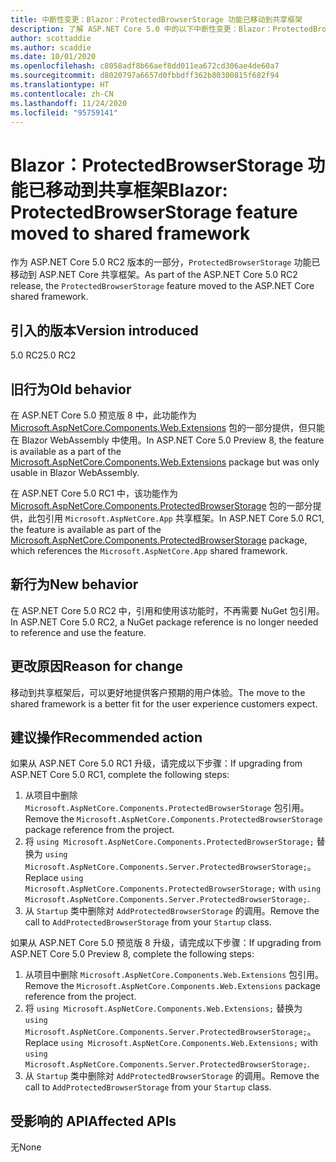 ```yaml
---
title: 中断性变更：Blazor：ProtectedBrowserStorage 功能已移动到共享框架
description: 了解 ASP.NET Core 5.0 中的以下中断性变更：Blazor：ProtectedBrowserStorage 功能已移动到共享框架
author: scottaddie
ms.author: scaddie
ms.date: 10/01/2020
ms.openlocfilehash: c8058adf8b66aef8dd011ea672cd306ae4de60a7
ms.sourcegitcommit: d8020797a6657d0fbbdff362b80300815f682f94
ms.translationtype: HT
ms.contentlocale: zh-CN
ms.lasthandoff: 11/24/2020
ms.locfileid: "95759141"
---
```

# <a name="blazor-protectedbrowserstorage-feature-moved-to-shared-framework"></a><span data-ttu-id="e9fef-103">Blazor：ProtectedBrowserStorage 功能已移动到共享框架</span><span class="sxs-lookup"><span data-stu-id="e9fef-103">Blazor: ProtectedBrowserStorage feature moved to shared framework</span></span>

<span data-ttu-id="e9fef-104">作为 ASP.NET Core 5.0 RC2 版本的一部分，`ProtectedBrowserStorage` 功能已移动到 ASP.NET Core 共享框架。</span><span class="sxs-lookup"><span data-stu-id="e9fef-104">As part of the ASP.NET Core 5.0 RC2 release, the `ProtectedBrowserStorage` feature moved to the ASP.NET Core shared framework.</span></span>

## <a name="version-introduced"></a><span data-ttu-id="e9fef-105">引入的版本</span><span class="sxs-lookup"><span data-stu-id="e9fef-105">Version introduced</span></span>

<span data-ttu-id="e9fef-106">5.0 RC2</span><span class="sxs-lookup"><span data-stu-id="e9fef-106">5.0 RC2</span></span>

## <a name="old-behavior"></a><span data-ttu-id="e9fef-107">旧行为</span><span class="sxs-lookup"><span data-stu-id="e9fef-107">Old behavior</span></span>

<span data-ttu-id="e9fef-108">在 ASP.NET Core 5.0 预览版 8 中，此功能作为 [Microsoft.AspNetCore.Components.Web.Extensions](https://www.nuget.org/packages/Microsoft.AspNetCore.Components.Web.Extensions) 包的一部分提供，但只能在 Blazor WebAssembly 中使用。</span><span class="sxs-lookup"><span data-stu-id="e9fef-108">In ASP.NET Core 5.0 Preview 8, the feature is available as a part of the [Microsoft.AspNetCore.Components.Web.Extensions](https://www.nuget.org/packages/Microsoft.AspNetCore.Components.Web.Extensions) package but was only usable in Blazor WebAssembly.</span></span>

<span data-ttu-id="e9fef-109">在 ASP.NET Core 5.0 RC1 中，该功能作为 [Microsoft.AspNetCore.Components.ProtectedBrowserStorage](https://www.nuget.org/packages/Microsoft.AspNetCore.Components.ProtectedBrowserStorage) 包的一部分提供，此包引用 `Microsoft.AspNetCore.App` 共享框架。</span><span class="sxs-lookup"><span data-stu-id="e9fef-109">In ASP.NET Core 5.0 RC1, the feature is available as part of the [Microsoft.AspNetCore.Components.ProtectedBrowserStorage](https://www.nuget.org/packages/Microsoft.AspNetCore.Components.ProtectedBrowserStorage) package, which references the `Microsoft.AspNetCore.App` shared framework.</span></span>

## <a name="new-behavior"></a><span data-ttu-id="e9fef-110">新行为</span><span class="sxs-lookup"><span data-stu-id="e9fef-110">New behavior</span></span>

<span data-ttu-id="e9fef-111">在 ASP.NET Core 5.0 RC2 中，引用和使用该功能时，不再需要 NuGet 包引用。</span><span class="sxs-lookup"><span data-stu-id="e9fef-111">In ASP.NET Core 5.0 RC2, a NuGet package reference is no longer needed to reference and use the feature.</span></span>

## <a name="reason-for-change"></a><span data-ttu-id="e9fef-112">更改原因</span><span class="sxs-lookup"><span data-stu-id="e9fef-112">Reason for change</span></span>

<span data-ttu-id="e9fef-113">移动到共享框架后，可以更好地提供客户预期的用户体验。</span><span class="sxs-lookup"><span data-stu-id="e9fef-113">The move to the shared framework is a better fit for the user experience customers expect.</span></span>

## <a name="recommended-action"></a><span data-ttu-id="e9fef-114">建议操作</span><span class="sxs-lookup"><span data-stu-id="e9fef-114">Recommended action</span></span>

<span data-ttu-id="e9fef-115">如果从 ASP.NET Core 5.0 RC1 升级，请完成以下步骤：</span><span class="sxs-lookup"><span data-stu-id="e9fef-115">If upgrading from ASP.NET Core 5.0 RC1, complete the following steps:</span></span>

1. <span data-ttu-id="e9fef-116">从项目中删除 `Microsoft.AspNetCore.Components.ProtectedBrowserStorage` 包引用。</span><span class="sxs-lookup"><span data-stu-id="e9fef-116">Remove the `Microsoft.AspNetCore.Components.ProtectedBrowserStorage` package reference from the project.</span></span>
1. <span data-ttu-id="e9fef-117">将 `using Microsoft.AspNetCore.Components.ProtectedBrowserStorage;` 替换为 `using Microsoft.AspNetCore.Components.Server.ProtectedBrowserStorage;`。</span><span class="sxs-lookup"><span data-stu-id="e9fef-117">Replace `using Microsoft.AspNetCore.Components.ProtectedBrowserStorage;` with `using Microsoft.AspNetCore.Components.Server.ProtectedBrowserStorage;`.</span></span>
1. <span data-ttu-id="e9fef-118">从 `Startup` 类中删除对 `AddProtectedBrowserStorage` 的调用。</span><span class="sxs-lookup"><span data-stu-id="e9fef-118">Remove the call to `AddProtectedBrowserStorage` from your `Startup` class.</span></span>

<span data-ttu-id="e9fef-119">如果从 ASP.NET Core 5.0 预览版 8 升级，请完成以下步骤：</span><span class="sxs-lookup"><span data-stu-id="e9fef-119">If upgrading from ASP.NET Core 5.0 Preview 8, complete the following steps:</span></span>

1. <span data-ttu-id="e9fef-120">从项目中删除 `Microsoft.AspNetCore.Components.Web.Extensions` 包引用。</span><span class="sxs-lookup"><span data-stu-id="e9fef-120">Remove the `Microsoft.AspNetCore.Components.Web.Extensions` package reference from the project.</span></span>
1. <span data-ttu-id="e9fef-121">将 `using Microsoft.AspNetCore.Components.Web.Extensions;` 替换为 `using Microsoft.AspNetCore.Components.Server.ProtectedBrowserStorage;`。</span><span class="sxs-lookup"><span data-stu-id="e9fef-121">Replace `using Microsoft.AspNetCore.Components.Web.Extensions;` with `using Microsoft.AspNetCore.Components.Server.ProtectedBrowserStorage;`.</span></span>
1. <span data-ttu-id="e9fef-122">从 `Startup` 类中删除对 `AddProtectedBrowserStorage` 的调用。</span><span class="sxs-lookup"><span data-stu-id="e9fef-122">Remove the call to `AddProtectedBrowserStorage` from your `Startup` class.</span></span>

## <a name="affected-apis"></a><span data-ttu-id="e9fef-123">受影响的 API</span><span class="sxs-lookup"><span data-stu-id="e9fef-123">Affected APIs</span></span>

<span data-ttu-id="e9fef-124">无</span><span class="sxs-lookup"><span data-stu-id="e9fef-124">None</span></span>

<!--

### Category

ASP.NET Core

### Affected APIs

Not detectable via API analysis

-->
